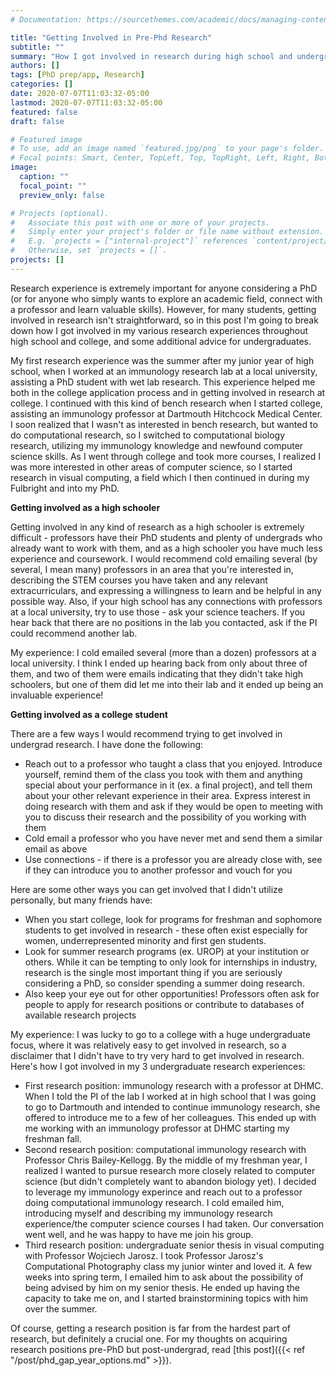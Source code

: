 ```yaml
---
# Documentation: https://sourcethemes.com/academic/docs/managing-content/

title: "Getting Involved in Pre-Phd Research"
subtitle: ""
summary: "How I got involved in research during high school and undergrad"
authors: []
tags: [PhD prep/app, Research]
categories: []
date: 2020-07-07T11:03:32-05:00
lastmod: 2020-07-07T11:03:32-05:00
featured: false
draft: false

# Featured image
# To use, add an image named `featured.jpg/png` to your page's folder.
# Focal points: Smart, Center, TopLeft, Top, TopRight, Left, Right, BottomLeft, Bottom, BottomRight.
image:
  caption: ""
  focal_point: ""
  preview_only: false

# Projects (optional).
#   Associate this post with one or more of your projects.
#   Simply enter your project's folder or file name without extension.
#   E.g. `projects = ["internal-project"]` references `content/project/deep-learning/index.md`.
#   Otherwise, set `projects = []`.
projects: []
---
```


Research experience is extremely important for anyone considering a PhD (or for anyone who simply wants to explore an academic field, connect with a professor and learn valuable skills). However, for many students, getting involved in research isn't straightforward, so in this post I'm going to break down how I got involved in my various research experiences throughout high school and college, and some additional advice for undergraduates. 

My first research experience was the summer after my junior year of high school, when I worked at an immunology research lab at a local university, assisting a PhD student with wet lab research. This experience helped me both in the college application process and in getting involved in research at college. I continued with this kind of bench research when I started college, assisting an immunology professor at Dartmouth Hitchcock Medical Center. I soon realized that I wasn't as interested in bench research, but wanted to do computational research, so I switched to computational biology research, utilizing my immunology knowledge and newfound computer science skills. As I went through college and took more courses, I realized I was more interested in other areas of computer science, so I started research in visual computing, a field which I then continued in during my Fulbright and into my PhD.

**Getting involved as a high schooler**

Getting involved in any kind of research as a high schooler is extremely difficult - professors have their PhD students and plenty of undergrads who already want to work with them, and as a high schooler you have much less experience and coursework. I would recommend cold emailing several (by several, I mean many) professors in an area that you're interested in, describing the STEM courses you have taken and any relevant extracurriculars, and expressing a willingness to learn and be helpful in any possible way. Also, if your high school has any connections with professors at a local university, try to use those - ask your science teachers. If you hear back that there are no positions in the lab you contacted, ask if the PI could recommend another lab.

My experience: I cold emailed several (more than a dozen) professors at a local university. I think I ended up hearing back from only about three of them, and two of them were emails indicating that they didn't take high schoolers, but one of them did let me into their lab and it ended up being an invaluable experience!

**Getting involved as a college student**

There are a few ways I would recommend trying to get involved in undergrad research. I have done the following:
* Reach out to a professor who taught a class that you enjoyed. Introduce yourself, remind them of the class you took with them and anything special about your performance in it (ex. a final project), and tell them about your other relevant experience in their area. Express interest in doing research with them and ask if they would be open to meeting with you to discuss their research and the possibility of you working with them
* Cold email a professor who you have never met and send them a similar email as above
* Use connections - if there is a professor you are already close with, see if they can introduce you to another professor and vouch for you

Here are some other ways you can get involved that I didn't utilize personally, but many friends have:
* When you start college, look for programs for freshman and sophomore students to get involved in research - these often exist especially for women, underrepresented minority and first gen students. 
* Look for summer research programs (ex. UROP) at your institution or others. While it can be tempting to only look for internships in industry, research is the single most important thing if you are seriously considering a PhD, so consider spending a summer doing research.
* Also keep your eye out for other opportunities! Professors often ask for people to apply for research positions or contribute to databases of available research projects

My experience: I was lucky to go to a college with a huge undergraduate focus, where it was relatively easy to get involved in research, so a disclaimer that I didn't have to try very hard to get involved in research. Here's how I got involved in my 3 undergraduate research experiences:
* First research position: immunology research with a professor at DHMC. When I told the PI of the lab I worked at in high school that I was going to go to Dartmouth and intended to continue immunology research, she offered to introduce me to a few of her colleagues. This ended up with me working with an immunology professor at DHMC starting my freshman fall.
* Second research position: computational immunology research with Professor Chris Bailey-Kellogg. By the middle of my freshman year, I realized I wanted to pursue research more closely related to computer science (but didn't completely want to abandon biology yet). I decided to leverage my immunology experince and reach out to a professor doing computational immunology research. I cold emailed him, introducing myself and describing my immunology research experience/the computer science courses I had taken. Our conversation went well, and he was happy to have me join his group. 
* Third research position: undergraduate senior thesis in visual computing with Professor Wojciech Jarosz. I took Professor Jarosz's Computational Photography class my junior winter and loved it. A few weeks into spring term, I emailed him to ask about the possibility of being advised by him on my senior thesis. He ended up having the capacity to take me on, and I started brainstormining topics with him over the summer.


Of course, getting a research position is far from the hardest part of research, but definitely a crucial one. For my thoughts on acquiring research positions pre-PhD but post-undergrad, read [this post]({{< ref "/post/phd_gap_year_options.md" >}}).



